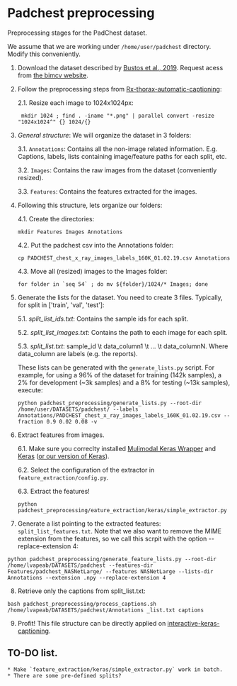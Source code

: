 # Padchest preprocessing

Preprocessing stages for the PadChest dataset. 

We assume that we are working under `/home/user/padchest` directory. Modify this conveniently.

1. Download the dataset described by [Bustos et al., 2019](https://arxiv.org/abs/1901.07441). Request acess from [the bimcv website](http://bimcv.cipf.es/bimcv-projects/padchest).

2. Follow the preprocessing steps from [Rx-thorax-automatic-captioning](https://github.com/auriml/Rx-thorax-automatic-captioning):

   2.1. Resize each image to 1024x1024px:

        mkdir 1024 ; find . -iname "*.png" | parallel convert -resize "1024x1024^" {} 1024/{}

3. *General structure*: We will organize the dataset in 3 folders:

    3.1. `Annotations`: Contains all the non-image related information. E.g. Captions, labels, lists containing image/feature paths for each split, etc.
    
    3.2. `Images`: Contains the raw images from the dataset (conveniently resized).
    
    3.3. `Features`: Contains the features extracted for the images.

4. Following this structure, lets organize our folders:

    4.1. Create the directories: 
      
      ``mkdir Features Images Annotations``
      
    4.2. Put the padchest csv into the Annotations folder: 
      
      ``cp PADCHEST_chest_x_ray_images_labels_160K_01.02.19.csv Annotations``
    
    4.3. Move all (resized) images to the Images folder: 
      
      ``for folder in `seq 54` ; do mv ${folder}/1024/* Images; done``


5. Generate the lists for the dataset. You need to create 3 files. Typically, for split in ['train', 'val', 'test']:

    5.1. *split_list_ids.txt*: Contains the sample ids for each split. 
    
    5.2. *split_list_images.txt*: Contains the path to each image for each split.
    
    5.3. *split_list.txt*:  sample_id \t data_column1 \t ... \t data_columnN.
                            Where data_column are labels (e.g. the reports).

    These lists can be generated with the `generate_lists.py` script. For example, for using a 96% of the dataset for training (142k samples), a 2% for development (~3k samples) and a 8% for testing (~13k samples), execute: 
     ```
     python padchest_preprocessing/generate_lists.py --root-dir /home/user/DATASETS/padchest/ --labels Annotations/PADCHEST_chest_x_ray_images_labels_160K_01.02.19.csv --fraction 0.9 0.02 0.08 -v
     ```
        
6. Extract features from images.

    6.1. Make sure you correclty installed [Mulimodal Keras Wrapper](https://github.com/lvapeab/multimodal_keras_wrapper) and [Keras](https://github.com/keras-team/keras) ([or our version of Keras](https://github.com/MarcBS/keras)).  
    
    6.2. Select the configuration of the extractor in `feature_extraction/config.py`.
    
    6.3. Extract the features!
      ```
      python padchest_preprocessing/eature_extraction/keras/simple_extractor.py
      ```


7. Generate a list pointing to the extracted features: `split_list_features.txt`. Note that we also want to remove the MIME extension from the features, so we call this scrpit with the option  --replace-extension 4:  
```
python padchest_preprocessing/generate_feature_lists.py --root-dir /home/lvapeab/DATASETS/padchest --features-dir Features/padchest_NASNetLarge/ --features NASNetLarge --lists-dir Annotations --extension .npy --replace-extension 4
```

        
        
8. Retrieve only the captions from split_list.txt:       
```
bash padchest_preprocessing/process_captions.sh /home/lvapeab/DATASETS/padchest/Annotations _list.txt captions
```



9. Profit! This file structure can be directly applied on [interactive-keras-captioning](https://github.com/lvapeab/interactive-keras-captioning).


## TO-DO list.

    * Make `feature_extraction/keras/simple_extractor.py` work in batch.
    * There are some pre-defined splits?
